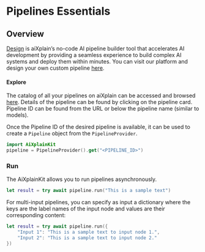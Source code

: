 # Pipelines Essentials



## Overview

 [Design](https://aixplain.com/platform/studio/) is aiXplain’s no-code AI pipeline builder tool that accelerates AI development by providing a seamless experience to build complex AI systems and deploy them within minutes. You can visit our platform and design your own custom pipeline [here](https://platform.aixplain.com/studio).

#### Explore
The catalog of all your pipelines on aiXplain can be accessed and browsed [here](https://platform.aixplain.com/dashboard/pipelines). Details of the pipeline can be found by clicking on the pipeline card. Pipeline ID can be found from the URL or below the pipeline name (similar to models).

Once the Pipeline ID of the desired pipeline is available, it can be used to create a `Pipeline` object from the `PipelineProvider`. 
```swift
import AiXplainKit
pipeline = PipelineProvider().get("<PIPELINE_ID>") 
```

### Run
The AiXplainKit allows you to run pipelines asynchronously.

```swift
let result = try await pipeline.run("This is a sample text")
```


For multi-input pipelines, you can specify as input a dictionary where the keys are the label names of the input node and values are their corresponding content:

```swift
let result = try await pipeline.run({ 
    "Input 1": "This is a sample text to input node 1.",
    "Input 2": "This is a sample text to input node 2."
})
```
